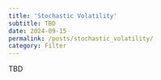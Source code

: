 ```yaml
---
title: 'Stochastic Volatility'
subtitle: TBD
date: 2024-09-15
permalink: /posts/stochastic_volatility/
category: Filter
---
```



TBD
